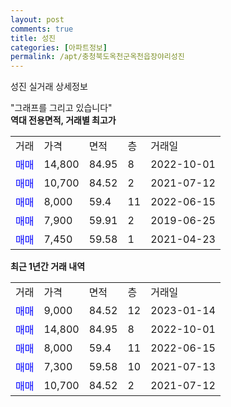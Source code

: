 ```yaml
---
layout: post
comments: true
title: 성진
categories: [아파트정보]
permalink: /apt/충청북도옥천군옥천읍장야리성진
---
```


성진 실거래 상세정보

<script type="text/javascript">
  google.charts.load('current', {'packages':['line', 'corechart']});
  google.charts.setOnLoadCallback(drawChart);

  function drawChart() {
    var data = new google.visualization.DataTable();
    data.addColumn('date', '거래일');
    data.addColumn('number', "매매");
    data.addColumn('number', "전세");
    data.addColumn('number', "전매");

    data.addRows([[new Date(Date.parse("2023-01-14")), 9000, null, null], [new Date(Date.parse("2022-10-01")), 14800, null, null], [new Date(Date.parse("2022-06-15")), 8000, null, null], [new Date(Date.parse("2021-07-13")), 7300, null, null], [new Date(Date.parse("2021-07-12")), 10700, null, null]]);

    var options = {
      hAxis: {
        format: 'yyyy/MM/dd'
      },    
      lineWidth: 0,
      pointsVisible: true,    
      title: '최근 1년간 유형별 실거래가 분포',
      legend: { position: 'bottom' }
    };

    var formatter = new google.visualization.NumberFormat({pattern:'###,###'} );
    formatter.format(data, 1);
    formatter.format(data, 2);
    
    setTimeout(function() {
        var chart = new google.visualization.LineChart(document.getElementById('columnchart_material'));
        chart.draw(data, (options));
        document.getElementById('loading').style.display = 'none';
    }, 200);
  }
</script>


<div id="loading" style="z-index:20; display: block; margin-left: 0px">"그래프를 그리고 있습니다"</div>
<div id="columnchart_material" style="width: 95%; margin-left: 0px; display: block"></div>
<!-- contents start -->
<b>역대 전용면적, 거래별 최고가</b>
<table class="sortable">
    <tr>
      <td>거래</td>
      <td>가격</td>
      <td>면적</td>
      <td>층</td>
      <td>거래일</td>
    </tr>
        <tr>
          <td><a style="color: blue">매매</a></td>
          <td>14,800</td>
          <td>84.95</td>
          <td>8</td>
          <td>2022-10-01</td>
        </tr>            <tr>
          <td><a style="color: blue">매매</a></td>
          <td>10,700</td>
          <td>84.52</td>
          <td>2</td>
          <td>2021-07-12</td>
        </tr>            <tr>
          <td><a style="color: blue">매매</a></td>
          <td>8,000</td>
          <td>59.4</td>
          <td>11</td>
          <td>2022-06-15</td>
        </tr>            <tr>
          <td><a style="color: blue">매매</a></td>
          <td>7,900</td>
          <td>59.91</td>
          <td>2</td>
          <td>2019-06-25</td>
        </tr>            <tr>
          <td><a style="color: blue">매매</a></td>
          <td>7,450</td>
          <td>59.58</td>
          <td>1</td>
          <td>2021-04-23</td>
        </tr>        
    
    
</table>

<b>최근 1년간 거래 내역</b>

<table class="sortable">
    <tr>
      <td>거래</td>
      <td>가격</td>
      <td>면적</td>
      <td>층</td>
      <td>거래일</td>
    </tr>
    <tr>
      <td><a style="color: blue">매매</a></td>
      <td>9,000</td>
      <td>84.52</td>
      <td>12</td>
      <td>2023-01-14</td>
    </tr>          <tr>
      <td><a style="color: blue">매매</a></td>
      <td>14,800</td>
      <td>84.95</td>
      <td>8</td>
      <td>2022-10-01</td>
    </tr>          <tr>
      <td><a style="color: blue">매매</a></td>
      <td>8,000</td>
      <td>59.4</td>
      <td>11</td>
      <td>2022-06-15</td>
    </tr>          <tr>
      <td><a style="color: blue">매매</a></td>
      <td>7,300</td>
      <td>59.58</td>
      <td>10</td>
      <td>2021-07-13</td>
    </tr>          <tr>
      <td><a style="color: blue">매매</a></td>
      <td>10,700</td>
      <td>84.52</td>
      <td>2</td>
      <td>2021-07-12</td>
    </tr>      </table>
<!-- contents end -->    

